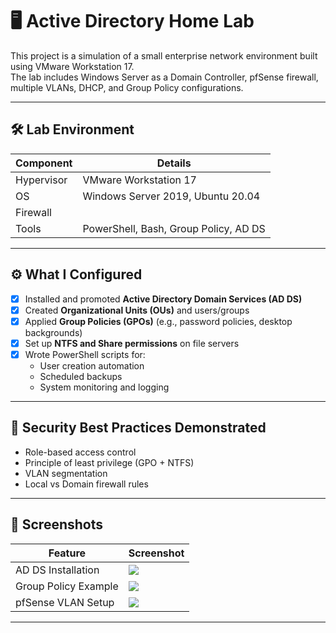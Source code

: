 # 🖥️ Active Directory Home Lab

This project is a simulation of a small enterprise network environment built using VMware Workstation 17.  
The lab includes Windows Server as a Domain Controller, pfSense firewall, multiple VLANs, DHCP, and Group Policy configurations.

---

## 🛠️ Lab Environment

| Component | Details |
|----------|---------|
| Hypervisor | VMware Workstation 17 |
| OS | Windows Server 2019, Ubuntu 20.04 |
| Firewall |
| Tools | PowerShell, Bash, Group Policy, AD DS |

---

## ⚙️ What I Configured

- [x] Installed and promoted **Active Directory Domain Services (AD DS)**
- [x] Created **Organizational Units (OUs)** and users/groups
- [x] Applied **Group Policies (GPOs)** (e.g., password policies, desktop backgrounds)
- [x] Set up **NTFS and Share permissions** on file servers
- [x] Wrote PowerShell scripts for:
  - User creation automation
  - Scheduled backups
  - System monitoring and logging

---

## 🔐 Security Best Practices Demonstrated

- Role-based access control
- Principle of least privilege (GPO + NTFS)
- VLAN segmentation
- Local vs Domain firewall rules

---

## 📸 Screenshots

| Feature | Screenshot |
|--------|-------------|
| AD DS Installation | ![](./screenshots/ad_installation.png) |
| Group Policy Example | ![](./screenshots/group_policy.png) |
| pfSense VLAN Setup | ![](./screenshots/pfsense_vlan.png) |

---
